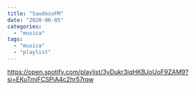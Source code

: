 ```yaml
---
title: "SaudosoFM"
date: "2020-06-05"
categories: 
  - "musica"
tags: 
  - "musica"
  - "playlist"
---
```


https://open.spotify.com/playlist/3yDukr3jqHKBJoUoF9ZAM9?si=EKuTmiFCSPiA4c2hr57rqw
